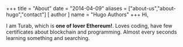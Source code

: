 +++
title = "About"
date = "2014-04-09"
aliases = ["about-us","about-hugo","contact"]
[ author ]
  name = "Hugo Authors"
+++
Hi,

I am Turab, which is **one of lover Ethereum!**. Loves coding, have few certificates about blockchain and programming. Almost every seconds learning something and searching.
